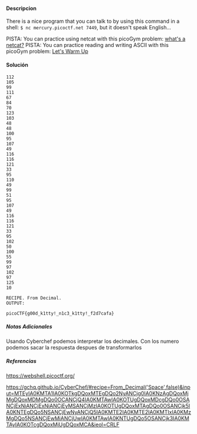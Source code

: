 #### Descripcion

There is a nice program that you can talk to by using this command in a shell: `$ nc mercury.picoctf.net 7449`, but it doesn't speak English...
	
PISTA: You can practice using netcat with this picoGym problem: [what's a netcat?](https://play.picoctf.org/practice/challenge/34)
PISTA: You can practice reading and writing ASCII with this picoGym problem: [Let's Warm Up](https://play.picoctf.org/practice/challenge/22)
#### Solución 
```
112 
105 
99 
111 
67 
84 
70 
123 
103 
48 
48 
100 
95 
107 
49 
116 
116 
121 
33 
95 
110 
49 
99 
51 
95 
107 
49 
116 
116 
121 
33 
95 
102 
50 
100 
55 
99 
97 
102 
97 
125 
10 

RECIPE. From Decimal.
OUTPUT:

picoCTF{g00d_k1tty!_n1c3_k1tty!_f2d7cafa}

```

##### Notas Adicionales
Usando Cyberchef podemos interpretar los decimales.
Con los numero podemos sacar la respuesta despues de transformarlos
##### Referencias

https://webshell.picoctf.org/

https://gchq.github.io/CyberChef/#recipe=From_Decimal('Space',false)&input=MTEyIA0KMTA1IA0KOTkgDQoxMTEgDQo2NyANCjg0IA0KNzAgDQoxMjMgDQoxMDMgDQo0OCANCjQ4IA0KMTAwIA0KOTUgDQoxMDcgDQo0OSANCjExNiANCjExNiANCjEyMSANCjMzIA0KOTUgDQoxMTAgDQo0OSANCjk5IA0KNTEgDQo5NSANCjEwNyANCjQ5IA0KMTE2IA0KMTE2IA0KMTIxIA0KMzMgDQo5NSANCjEwMiANCjUwIA0KMTAwIA0KNTUgDQo5OSANCjk3IA0KMTAyIA0KOTcgDQoxMjUgDQoxMCA&ieol=CRLF